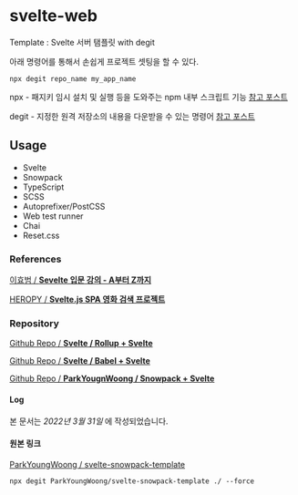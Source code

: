 # svelte-web
Template : Svelte 서버 탬플릿 with degit

아래 명령어를 통해서 손쉽게 프로젝트 셋팅을 할 수 있다.

```
npx degit repo_name my_app_name
```

npx - 패지키 임시 설치 및 실행 등을 도와주는 npm 내부 스크립트 기능 [참고 포스트](https://basemenks.tistory.com/232#:~:text=npx%EB%8A%94%20%EC%83%88%EB%A1%9C%EC%9A%B4%20%ED%8C%A8%ED%82%A4%EC%A7%80%20%EA%B4%80%EB%A6%AC,%ED%95%B4%EC%A3%BC%EB%8A%94%20%ED%95%98%EB%82%98%EC%9D%98%20%EB%8F%84%EA%B5%AC%EC%9E%85%EB%8B%88%EB%8B%A4.)

degit - 지정한 원격 저장소의 내용을 다운받을 수 있는 명령어 [참고 포스트](https://dreaming5developer.tistory.com/345)

## Usage

- Svelte
- Snowpack
- TypeScript
- SCSS
- Autoprefixer/PostCSS
- Web test runner
- Chai
- Reset.css

### References

[이효범 / **Sevelte 입문 강의 - A부터 Z까지**](https://www.inflearn.com/course/%EC%8A%A4%EB%B2%A8%ED%8A%B8-%EC%9E%85%EB%AC%B8)

[HEROPY / **Svelte.js SPA 영화 검색 프로젝트**](https://www.inflearn.com/course/%EC%8A%A4%EB%B2%A8%ED%8A%B8-%EC%8B%A4%EC%8A%B5-%ED%94%84%EB%A1%9C%EC%A0%9D%ED%8A%B8)

### Repository

[Github Repo / **Svelte / Rollup + Svelte**](https://github.com/sveltejs/template)

[Github Repo / **Svelte / Babel + Svelte**](https://github.com/sveltejs/template-webpack)

[Github Repo / **ParkYougnWoong / Snowpack + Svelte**](https://github.com/ParkYoungWoong/svelte-snowpack-template)

#### Log

본 문서는 _2022년 3월 31일_ 에 작성되었습니다.

#### 원본 링크

[ParkYoungWoong / svelte-snowpack-template](https://github.com/ParkYoungWoong/svelte-snowpack-template)

```
npx degit ParkYoungWoong/svelte-snowpack-template ./ --force
```